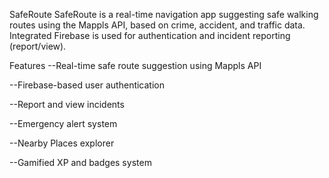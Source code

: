  SafeRoute
SafeRoute is a real-time navigation app suggesting safe walking routes using the Mappls API, based on crime, accident, and traffic data. Integrated Firebase is used for authentication and incident reporting (report/view).

 Features
--Real-time safe route suggestion using Mappls API

--Firebase-based user authentication

--Report and view incidents

--Emergency alert system

--Nearby Places explorer

--Gamified XP and badges system
